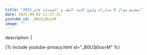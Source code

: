 ```yaml
---
title: "تصحيح سؤال 8 مباراة ولوج كلية الطب و الصيدلة فاس 2011"
date: 2025-09-02 21:27:32 
youtube_id: _B0U3j0usvM
image: ""
---
```

description: |
  
{% include youtube-privacy.html id="_B0U3j0usvM" %}
